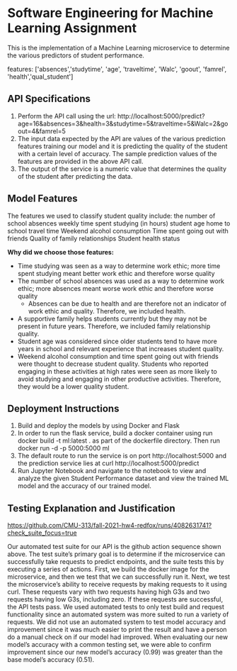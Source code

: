 # Software Engineering for Machine Learning Assignment

This is the implementation of a Machine Learning microservice to determine the various predictors of student performance. 

features: ['absences','studytime', 'age', 'traveltime', 'Walc', 'goout', 'famrel', 'health','qual_student']

## API Specifications

1) Perform the API call using the url: http://localhost:5000/predict?age=16&absences=3&health=3&studytime=5&traveltime=5&Walc=2&goout=4&famrel=5
2) The input data expected by the API are values of the various prediction features training our model and it is predicting the quality of the student with a certain level of accuracy. The sample prediction values of the features are provided in the above API call.
3) The output of the service is a numeric value that determines the quality of the student after predicting the data.

## Model Features

The features we used to classify student quality include: 
the number of school absences
weekly time spent studying (in hours)
student age
home to school travel time
Weekend alcohol consumption
Time spent going out with friends
Quality of family relationships
Student health status

**Why did we choose those features:**
* Time studying was seen as a way to determine work ethic; more time spent studying meant better work ethic and therefore worse quality
* The number of school absences was used as a way to determine work ethic; more absences meant worse work ethic and therefore worse quality
  + Absences can be due to health and are therefore not an indicator of work ethic and quality. Therefore, we included health.
* A supportive family helps students currently but they may not be present in future years. Therefore, we included family relationship quality.
* Student age was considered since older students tend to have more years in school and relevant experience that increases student quality.
* Weekend alcohol consumption and time spent going out with friends were thought to decrease student quality. Students who reported engaging in these activities at high rates were seen as more likely to avoid studying and engaging in other productive activities. Therefore, they would be a lower quality student.


## Deployment Instructions

1) Build and deploy the models by using Docker and Flask
2) In order to run the flask service, build a docker container using run docker build -t ml:latest . as part of the dockerfile directory. Then run docker run -d -p 5000:5000 ml
3) The default route to run the service is on port http://localhost:5000 and the prediction service lies at curl http://localhost:5000/predict
4) Run Jupyter Notebook and navigate to the notebook to view and analyze the given Student Performance dataset and view the trained ML model and the accuracy of our trained model.


## Testing Explanation and Justification  

https://github.com/CMU-313/fall-2021-hw4-redfox/runs/4082631741?check_suite_focus=true  

Our automated test suite for our API is the github action sequence shown above. The test suite’s primary goal is to determine if the microservice can successfully take requests to predict endpoints, and the suite tests this by executing a series of actions. First, we build the docker image for the microservice, and then we test that we can successfully run it. Next, we test the microservice’s ability to receive requests by making requests to it using curl. These requests vary with two requests having high G3s and two requests having low G3s, including zero. If these requests are successful, the API tests pass. We used automated tests to only test build and request functionality since an automated system was more suited to run a variety of requests. We did not use an automated system to test model accuracy and improvement since it was much easier to print the result and have a person do a manual check on if our model had improved. When evaluating our new model’s accuracy with a common testing set, we were able to confirm improvement since our new model’s accuracy (0.99) was greater than the base model’s accuracy (0.51).
